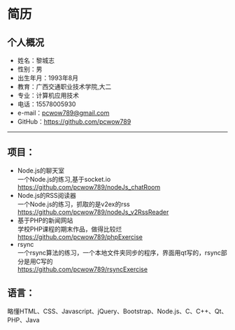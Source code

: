 简历
===============================
个人概况
------------------------------
* 姓名：黎城志
* 性别：男
* 出生年月：1993年8月
* 教育：广西交通职业技术学院,大二
* 专业：计算机应用技术
* 电话：15578005930
* e-mail：pcwow789@gmail.com
* GitHub：https://github.com/pcwow789
------------------------------
项目：
------------------------------
* Node.js的聊天室    
一个Node.js的练习,基于socket.io    
https://github.com/pcwow789/nodeJs_chatRoom
* Node.js的RSS阅读器    
一个Node.js的练习，抓取的是v2ex的rss     
https://github.com/pcwow789/nodeJs_v2RssReader
* 基于PHP的新闻网站    
学校PHP课程的期末作品，做得比较烂      
https://github.com/pcwow789/phpExercise
* rsync    
一个rsync算法的练习，一个本地文件夹同步的程序，界面用qt写的，rsync部分是用C写的      
https://github.com/pcwow789/rsyncExercise

语言：
------------------------------
略懂HTML、CSS、Javascript、jQuery、Bootstrap、Node.js、C、C++、Qt、PHP、Java
